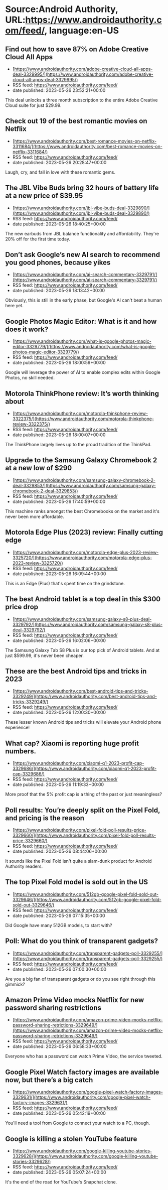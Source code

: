 # Source:Android Authority, URL:https://www.androidauthority.com/feed/, language:en-US

## Find out how to save 87% on Adobe Creative Cloud All Apps
 - [https://www.androidauthority.com/adobe-creative-cloud-all-apps-deal-3329995/](https://www.androidauthority.com/adobe-creative-cloud-all-apps-deal-3329995/)
 - RSS feed: https://www.androidauthority.com/feed/
 - date published: 2023-05-26 23:52:21+00:00

This deal unlocks a three month subscription to the entire Adobe Creative Cloud suite for just $29.99.

## Check out 19 of the best romantic movies on Netflix
 - [https://www.androidauthority.com/best-romance-movies-on-netflix-3311684/](https://www.androidauthority.com/best-romance-movies-on-netflix-3311684/)
 - RSS feed: https://www.androidauthority.com/feed/
 - date published: 2023-05-26 20:28:47+00:00

Laugh, cry, and fall in love with these romantic gems.

## The JBL Vibe Buds bring 32 hours of battery life at a new price of $39.95
 - [https://www.androidauthority.com/jbl-vibe-buds-deal-3329890/](https://www.androidauthority.com/jbl-vibe-buds-deal-3329890/)
 - RSS feed: https://www.androidauthority.com/feed/
 - date published: 2023-05-26 18:40:25+00:00

The new earbuds from JBL balance functionality and affordability. They're 20% off for the first time today.

## Don’t ask Google’s new AI search to recommend you good phones, because yikes
 - [https://www.androidauthority.com/ai-search-commentary-3329791/](https://www.androidauthority.com/ai-search-commentary-3329791/)
 - RSS feed: https://www.androidauthority.com/feed/
 - date published: 2023-05-26 18:13:42+00:00

Obviously, this is still in the early phase, but Google's AI can't beat a human here yet.

## Google Photos Magic Editor: What is it and how does it work?
 - [https://www.androidauthority.com/what-is-google-photos-magic-editor-3329779/](https://www.androidauthority.com/what-is-google-photos-magic-editor-3329779/)
 - RSS feed: https://www.androidauthority.com/feed/
 - date published: 2023-05-26 18:00:59+00:00

Google will leverage the power of AI to enable complex edits within Google Photos, no skill needed.

## Motorola ThinkPhone review: It’s worth thinking about
 - [https://www.androidauthority.com/motorola-thinkphone-review-3322375/](https://www.androidauthority.com/motorola-thinkphone-review-3322375/)
 - RSS feed: https://www.androidauthority.com/feed/
 - date published: 2023-05-26 18:00:07+00:00

The ThinkPhone largely lives up to the proud tradition of the ThinkPad.

## Upgrade to the Samsung Galaxy Chromebook 2 at a new low of $290
 - [https://www.androidauthority.com/samsung-galaxy-chromebook-2-deal-3329853/](https://www.androidauthority.com/samsung-galaxy-chromebook-2-deal-3329853/)
 - RSS feed: https://www.androidauthority.com/feed/
 - date published: 2023-05-26 17:40:59+00:00

This machine ranks amongst the best Chromebooks on the market and it's never been more affordable.

## Motorola Edge Plus (2023) review: Finally cutting edge
 - [https://www.androidauthority.com/motorola-edge-plus-2023-review-3325720/](https://www.androidauthority.com/motorola-edge-plus-2023-review-3325720/)
 - RSS feed: https://www.androidauthority.com/feed/
 - date published: 2023-05-26 16:09:44+00:00

This is an Edge (Plus) that's spent time on the grindstone.

## The best Android tablet is a top deal in this $300 price drop
 - [https://www.androidauthority.com/samsung-galaxy-s8-plus-deal-3329792/](https://www.androidauthority.com/samsung-galaxy-s8-plus-deal-3329792/)
 - RSS feed: https://www.androidauthority.com/feed/
 - date published: 2023-05-26 16:02:06+00:00

The Samsung Galaxy Tab S8 Plus is our top pick of Android tablets. And at just $599.99, it's never been cheaper.

## These are the best Android tips and tricks in 2023
 - [https://www.androidauthority.com/best-android-tips-and-tricks-3329249/](https://www.androidauthority.com/best-android-tips-and-tricks-3329249/)
 - RSS feed: https://www.androidauthority.com/feed/
 - date published: 2023-05-26 12:00:30+00:00

These lesser known Android tips and tricks will elevate your Android phone experience!

## What cap? Xiaomi is reporting huge profit numbers.
 - [https://www.androidauthority.com/xiaomi-q1-2023-profit-cap-3329686/](https://www.androidauthority.com/xiaomi-q1-2023-profit-cap-3329686/)
 - RSS feed: https://www.androidauthority.com/feed/
 - date published: 2023-05-26 11:19:33+00:00

More proof that the 5% profit cap is a thing of the past or just meaningless?

## Poll results: You’re deeply split on the Pixel Fold, and pricing is the reason
 - [https://www.androidauthority.com/pixel-fold-poll-results-price-3329660/](https://www.androidauthority.com/pixel-fold-poll-results-price-3329660/)
 - RSS feed: https://www.androidauthority.com/feed/
 - date published: 2023-05-26 08:44:06+00:00

It sounds like the Pixel Fold isn't quite a slam-dunk product for Android Authority readers.

## The top Pixel Fold model is sold out in the US
 - [https://www.androidauthority.com/512gb-google-pixel-fold-sold-out-3329646/](https://www.androidauthority.com/512gb-google-pixel-fold-sold-out-3329646/)
 - RSS feed: https://www.androidauthority.com/feed/
 - date published: 2023-05-26 07:15:35+00:00

Did Google have many 512GB models, to start with?

## Poll: What do you think of transparent gadgets?
 - [https://www.androidauthority.com/transparent-gadgets-poll-3329255/](https://www.androidauthority.com/transparent-gadgets-poll-3329255/)
 - RSS feed: https://www.androidauthority.com/feed/
 - date published: 2023-05-26 07:00:30+00:00

Are you a big fan of transparent gadgets or do you see right through this gimmick?

## Amazon Prime Video mocks Netflix for new password sharing restrictions
 - [https://www.androidauthority.com/amazon-prime-video-mocks-netflix-password-sharing-retrictions-3329649/](https://www.androidauthority.com/amazon-prime-video-mocks-netflix-password-sharing-retrictions-3329649/)
 - RSS feed: https://www.androidauthority.com/feed/
 - date published: 2023-05-26 06:58:33+00:00

Everyone who has a password can watch Prime Video, the service tweeted.

## Google Pixel Watch factory images are available now, but there’s a big catch
 - [https://www.androidauthority.com/google-pixel-watch-factory-images-3329631/](https://www.androidauthority.com/google-pixel-watch-factory-images-3329631/)
 - RSS feed: https://www.androidauthority.com/feed/
 - date published: 2023-05-26 05:42:19+00:00

You'll need a tool from Google to connect your watch to a PC, though.

## Google is killing a stolen YouTube feature
 - [https://www.androidauthority.com/google-killing-youtube-stories-3329628/](https://www.androidauthority.com/google-killing-youtube-stories-3329628/)
 - RSS feed: https://www.androidauthority.com/feed/
 - date published: 2023-05-26 05:07:24+00:00

It's the end of the road for YouTube's Snapchat clone.

